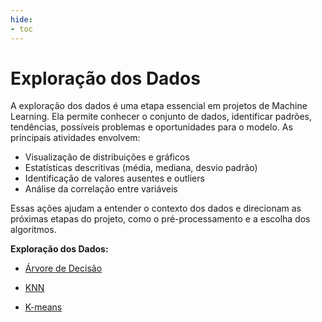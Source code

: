 ```yaml
---
hide:
- toc
---
```


# Exploração dos Dados

A exploração dos dados é uma etapa essencial em projetos de Machine Learning. Ela permite conhecer o conjunto de dados, identificar padrões, tendências, possíveis problemas e oportunidades para o modelo. As principais atividades envolvem:

- Visualização de distribuições e gráficos
- Estatísticas descritivas (média, mediana, desvio padrão)
- Identificação de valores ausentes e outliers
- Análise da correlação entre variáveis

Essas ações ajudam a entender o contexto dos dados e direcionam as próximas etapas do projeto, como o pré-processamento e a escolha dos algoritmos.

**Exploração dos Dados:**

  - [Árvore de Decisão](https://snowdutra.github.io/Machine-Learning/arvore_decisao/04.analise_exploratoria)

  - [KNN](https://snowdutra.github.io/Machine-Learning/knn/04.analise_exploratoria)

  - [K-means](https://snowdutra.github.io/Machine-Learning/kmeans/04.analise_exploratoria)